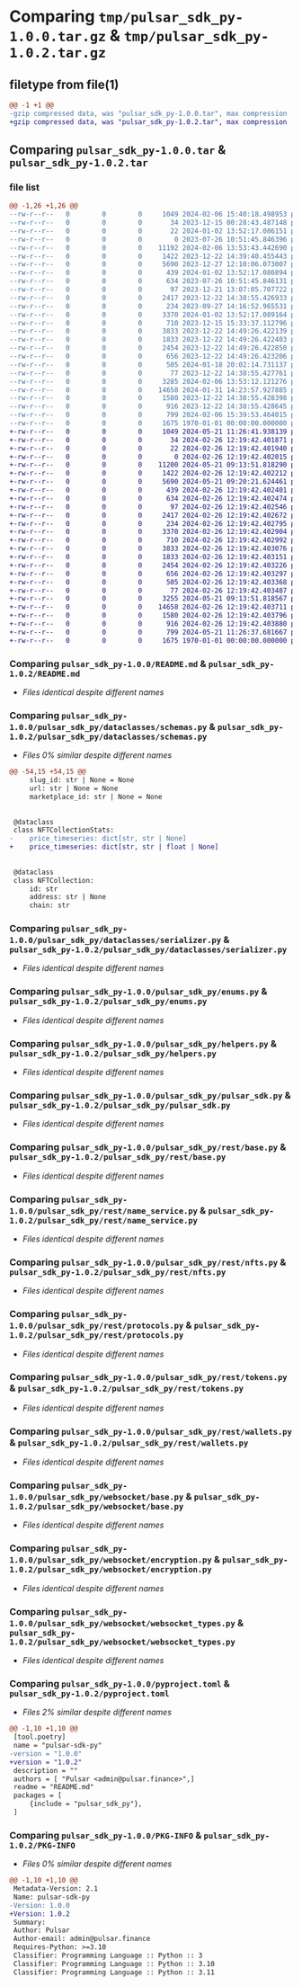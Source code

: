 # Comparing `tmp/pulsar_sdk_py-1.0.0.tar.gz` & `tmp/pulsar_sdk_py-1.0.2.tar.gz`

## filetype from file(1)

```diff
@@ -1 +1 @@
-gzip compressed data, was "pulsar_sdk_py-1.0.0.tar", max compression
+gzip compressed data, was "pulsar_sdk_py-1.0.2.tar", max compression
```

## Comparing `pulsar_sdk_py-1.0.0.tar` & `pulsar_sdk_py-1.0.2.tar`

### file list

```diff
@@ -1,26 +1,26 @@
--rw-r--r--   0        0        0     1049 2024-02-06 15:40:18.498953 pulsar_sdk_py-1.0.0/README.md
--rw-r--r--   0        0        0       34 2023-12-15 00:28:43.487148 pulsar_sdk_py-1.0.0/pulsar_sdk_py/__init__.py
--rw-r--r--   0        0        0       22 2024-01-02 13:52:17.086151 pulsar_sdk_py-1.0.0/pulsar_sdk_py/constants.py
--rw-r--r--   0        0        0        0 2023-07-26 10:51:45.846396 pulsar_sdk_py-1.0.0/pulsar_sdk_py/dataclasses/__init__.py
--rw-r--r--   0        0        0    11192 2024-02-06 13:53:43.442690 pulsar_sdk_py-1.0.0/pulsar_sdk_py/dataclasses/schemas.py
--rw-r--r--   0        0        0     1422 2023-12-22 14:39:40.455443 pulsar_sdk_py-1.0.0/pulsar_sdk_py/dataclasses/serializer.py
--rw-r--r--   0        0        0     5690 2023-12-27 12:10:06.073007 pulsar_sdk_py-1.0.0/pulsar_sdk_py/enums.py
--rw-r--r--   0        0        0      439 2024-01-02 13:52:17.086894 pulsar_sdk_py-1.0.0/pulsar_sdk_py/exceptions.py
--rw-r--r--   0        0        0      634 2023-07-26 10:51:45.846131 pulsar_sdk_py-1.0.0/pulsar_sdk_py/helpers.py
--rw-r--r--   0        0        0       97 2023-12-21 13:07:05.707722 pulsar_sdk_py-1.0.0/pulsar_sdk_py/logger.py
--rw-r--r--   0        0        0     2417 2023-12-22 14:38:55.426933 pulsar_sdk_py-1.0.0/pulsar_sdk_py/pulsar_sdk.py
--rw-r--r--   0        0        0      234 2023-09-27 14:16:52.965531 pulsar_sdk_py-1.0.0/pulsar_sdk_py/rest/__init__.py
--rw-r--r--   0        0        0     3370 2024-01-02 13:52:17.089164 pulsar_sdk_py-1.0.0/pulsar_sdk_py/rest/base.py
--rw-r--r--   0        0        0      710 2023-12-15 15:33:37.112796 pulsar_sdk_py-1.0.0/pulsar_sdk_py/rest/name_service.py
--rw-r--r--   0        0        0     3833 2023-12-22 14:49:26.422139 pulsar_sdk_py-1.0.0/pulsar_sdk_py/rest/nfts.py
--rw-r--r--   0        0        0     1833 2023-12-22 14:49:26.422403 pulsar_sdk_py-1.0.0/pulsar_sdk_py/rest/protocols.py
--rw-r--r--   0        0        0     2454 2023-12-22 14:49:26.422850 pulsar_sdk_py-1.0.0/pulsar_sdk_py/rest/tokens.py
--rw-r--r--   0        0        0      656 2023-12-22 14:49:26.423206 pulsar_sdk_py-1.0.0/pulsar_sdk_py/rest/wallets.py
--rw-r--r--   0        0        0      505 2024-01-18 20:02:14.731137 pulsar_sdk_py-1.0.0/pulsar_sdk_py/sleep.py
--rw-r--r--   0        0        0       77 2023-12-22 14:38:55.427761 pulsar_sdk_py-1.0.0/pulsar_sdk_py/websocket/__init__.py
--rw-r--r--   0        0        0     3285 2024-02-06 13:53:12.121276 pulsar_sdk_py-1.0.0/pulsar_sdk_py/websocket/balances.py
--rw-r--r--   0        0        0    14658 2024-01-31 14:23:57.927885 pulsar_sdk_py-1.0.0/pulsar_sdk_py/websocket/base.py
--rw-r--r--   0        0        0     1580 2023-12-22 14:38:55.428398 pulsar_sdk_py-1.0.0/pulsar_sdk_py/websocket/encryption.py
--rw-r--r--   0        0        0      916 2023-12-22 14:38:55.428645 pulsar_sdk_py-1.0.0/pulsar_sdk_py/websocket/websocket_types.py
--rw-r--r--   0        0        0      799 2024-02-06 15:39:53.464015 pulsar_sdk_py-1.0.0/pyproject.toml
--rw-r--r--   0        0        0     1675 1970-01-01 00:00:00.000000 pulsar_sdk_py-1.0.0/PKG-INFO
+-rw-r--r--   0        0        0     1049 2024-05-21 11:26:41.938139 pulsar_sdk_py-1.0.2/README.md
+-rw-r--r--   0        0        0       34 2024-02-26 12:19:42.401871 pulsar_sdk_py-1.0.2/pulsar_sdk_py/__init__.py
+-rw-r--r--   0        0        0       22 2024-02-26 12:19:42.401940 pulsar_sdk_py-1.0.2/pulsar_sdk_py/constants.py
+-rw-r--r--   0        0        0        0 2024-02-26 12:19:42.402015 pulsar_sdk_py-1.0.2/pulsar_sdk_py/dataclasses/__init__.py
+-rw-r--r--   0        0        0    11200 2024-05-21 09:13:51.818290 pulsar_sdk_py-1.0.2/pulsar_sdk_py/dataclasses/schemas.py
+-rw-r--r--   0        0        0     1422 2024-02-26 12:19:42.402212 pulsar_sdk_py-1.0.2/pulsar_sdk_py/dataclasses/serializer.py
+-rw-r--r--   0        0        0     5690 2024-05-21 09:20:21.624461 pulsar_sdk_py-1.0.2/pulsar_sdk_py/enums.py
+-rw-r--r--   0        0        0      439 2024-02-26 12:19:42.402401 pulsar_sdk_py-1.0.2/pulsar_sdk_py/exceptions.py
+-rw-r--r--   0        0        0      634 2024-02-26 12:19:42.402474 pulsar_sdk_py-1.0.2/pulsar_sdk_py/helpers.py
+-rw-r--r--   0        0        0       97 2024-02-26 12:19:42.402546 pulsar_sdk_py-1.0.2/pulsar_sdk_py/logger.py
+-rw-r--r--   0        0        0     2417 2024-02-26 12:19:42.402672 pulsar_sdk_py-1.0.2/pulsar_sdk_py/pulsar_sdk.py
+-rw-r--r--   0        0        0      234 2024-02-26 12:19:42.402795 pulsar_sdk_py-1.0.2/pulsar_sdk_py/rest/__init__.py
+-rw-r--r--   0        0        0     3370 2024-02-26 12:19:42.402904 pulsar_sdk_py-1.0.2/pulsar_sdk_py/rest/base.py
+-rw-r--r--   0        0        0      710 2024-02-26 12:19:42.402992 pulsar_sdk_py-1.0.2/pulsar_sdk_py/rest/name_service.py
+-rw-r--r--   0        0        0     3833 2024-02-26 12:19:42.403076 pulsar_sdk_py-1.0.2/pulsar_sdk_py/rest/nfts.py
+-rw-r--r--   0        0        0     1833 2024-02-26 12:19:42.403151 pulsar_sdk_py-1.0.2/pulsar_sdk_py/rest/protocols.py
+-rw-r--r--   0        0        0     2454 2024-02-26 12:19:42.403226 pulsar_sdk_py-1.0.2/pulsar_sdk_py/rest/tokens.py
+-rw-r--r--   0        0        0      656 2024-02-26 12:19:42.403297 pulsar_sdk_py-1.0.2/pulsar_sdk_py/rest/wallets.py
+-rw-r--r--   0        0        0      505 2024-02-26 12:19:42.403368 pulsar_sdk_py-1.0.2/pulsar_sdk_py/sleep.py
+-rw-r--r--   0        0        0       77 2024-02-26 12:19:42.403487 pulsar_sdk_py-1.0.2/pulsar_sdk_py/websocket/__init__.py
+-rw-r--r--   0        0        0     3255 2024-05-21 09:13:51.818567 pulsar_sdk_py-1.0.2/pulsar_sdk_py/websocket/balances.py
+-rw-r--r--   0        0        0    14658 2024-02-26 12:19:42.403711 pulsar_sdk_py-1.0.2/pulsar_sdk_py/websocket/base.py
+-rw-r--r--   0        0        0     1580 2024-02-26 12:19:42.403796 pulsar_sdk_py-1.0.2/pulsar_sdk_py/websocket/encryption.py
+-rw-r--r--   0        0        0      916 2024-02-26 12:19:42.403880 pulsar_sdk_py-1.0.2/pulsar_sdk_py/websocket/websocket_types.py
+-rw-r--r--   0        0        0      799 2024-05-21 11:26:37.681667 pulsar_sdk_py-1.0.2/pyproject.toml
+-rw-r--r--   0        0        0     1675 1970-01-01 00:00:00.000000 pulsar_sdk_py-1.0.2/PKG-INFO
```

### Comparing `pulsar_sdk_py-1.0.0/README.md` & `pulsar_sdk_py-1.0.2/README.md`

 * *Files identical despite different names*

### Comparing `pulsar_sdk_py-1.0.0/pulsar_sdk_py/dataclasses/schemas.py` & `pulsar_sdk_py-1.0.2/pulsar_sdk_py/dataclasses/schemas.py`

 * *Files 0% similar despite different names*

```diff
@@ -54,15 +54,15 @@
     slug_id: str | None = None
     url: str | None = None
     marketplace_id: str | None = None
 
 
 @dataclass
 class NFTCollectionStats:
-    price_timeseries: dict[str, str | None]
+    price_timeseries: dict[str, str | float | None]
 
 
 @dataclass
 class NFTCollection:
     id: str
     address: str | None
     chain: str
```

### Comparing `pulsar_sdk_py-1.0.0/pulsar_sdk_py/dataclasses/serializer.py` & `pulsar_sdk_py-1.0.2/pulsar_sdk_py/dataclasses/serializer.py`

 * *Files identical despite different names*

### Comparing `pulsar_sdk_py-1.0.0/pulsar_sdk_py/enums.py` & `pulsar_sdk_py-1.0.2/pulsar_sdk_py/enums.py`

 * *Files identical despite different names*

### Comparing `pulsar_sdk_py-1.0.0/pulsar_sdk_py/helpers.py` & `pulsar_sdk_py-1.0.2/pulsar_sdk_py/helpers.py`

 * *Files identical despite different names*

### Comparing `pulsar_sdk_py-1.0.0/pulsar_sdk_py/pulsar_sdk.py` & `pulsar_sdk_py-1.0.2/pulsar_sdk_py/pulsar_sdk.py`

 * *Files identical despite different names*

### Comparing `pulsar_sdk_py-1.0.0/pulsar_sdk_py/rest/base.py` & `pulsar_sdk_py-1.0.2/pulsar_sdk_py/rest/base.py`

 * *Files identical despite different names*

### Comparing `pulsar_sdk_py-1.0.0/pulsar_sdk_py/rest/name_service.py` & `pulsar_sdk_py-1.0.2/pulsar_sdk_py/rest/name_service.py`

 * *Files identical despite different names*

### Comparing `pulsar_sdk_py-1.0.0/pulsar_sdk_py/rest/nfts.py` & `pulsar_sdk_py-1.0.2/pulsar_sdk_py/rest/nfts.py`

 * *Files identical despite different names*

### Comparing `pulsar_sdk_py-1.0.0/pulsar_sdk_py/rest/protocols.py` & `pulsar_sdk_py-1.0.2/pulsar_sdk_py/rest/protocols.py`

 * *Files identical despite different names*

### Comparing `pulsar_sdk_py-1.0.0/pulsar_sdk_py/rest/tokens.py` & `pulsar_sdk_py-1.0.2/pulsar_sdk_py/rest/tokens.py`

 * *Files identical despite different names*

### Comparing `pulsar_sdk_py-1.0.0/pulsar_sdk_py/rest/wallets.py` & `pulsar_sdk_py-1.0.2/pulsar_sdk_py/rest/wallets.py`

 * *Files identical despite different names*

### Comparing `pulsar_sdk_py-1.0.0/pulsar_sdk_py/websocket/base.py` & `pulsar_sdk_py-1.0.2/pulsar_sdk_py/websocket/base.py`

 * *Files identical despite different names*

### Comparing `pulsar_sdk_py-1.0.0/pulsar_sdk_py/websocket/encryption.py` & `pulsar_sdk_py-1.0.2/pulsar_sdk_py/websocket/encryption.py`

 * *Files identical despite different names*

### Comparing `pulsar_sdk_py-1.0.0/pulsar_sdk_py/websocket/websocket_types.py` & `pulsar_sdk_py-1.0.2/pulsar_sdk_py/websocket/websocket_types.py`

 * *Files identical despite different names*

### Comparing `pulsar_sdk_py-1.0.0/pyproject.toml` & `pulsar_sdk_py-1.0.2/pyproject.toml`

 * *Files 2% similar despite different names*

```diff
@@ -1,10 +1,10 @@
 [tool.poetry]
 name = "pulsar-sdk-py"
-version = "1.0.0"
+version = "1.0.2"
 description = ""
 authors = [ "Pulsar <admin@pulsar.finance>",]
 readme = "README.md"
 packages = [
     {include = "pulsar_sdk_py"},
 ]
```

### Comparing `pulsar_sdk_py-1.0.0/PKG-INFO` & `pulsar_sdk_py-1.0.2/PKG-INFO`

 * *Files 0% similar despite different names*

```diff
@@ -1,10 +1,10 @@
 Metadata-Version: 2.1
 Name: pulsar-sdk-py
-Version: 1.0.0
+Version: 1.0.2
 Summary: 
 Author: Pulsar
 Author-email: admin@pulsar.finance
 Requires-Python: >=3.10
 Classifier: Programming Language :: Python :: 3
 Classifier: Programming Language :: Python :: 3.10
 Classifier: Programming Language :: Python :: 3.11
```

